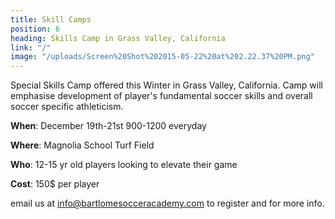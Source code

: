 ```yaml
---
title: Skill Camps
position: 6
heading: Skills Camp in Grass Valley, California
link: "/"
image: "/uploads/Screen%20Shot%202015-05-22%20at%202.22.37%20PM.png"
---
```


Special Skills Camp offered this Winter in Grass Valley, California. Camp will emphasise development of player's fundamental soccer skills and overall soccer specific athleticism.

**When**: December 19th-21st 900-1200 everyday

**Where**: Magnolia School Turf Field

**Who**: 12-15 yr old players looking to elevate their game

**Cost**: 150$ per player

email us at info@bartlomesocceracademy.com to register and for more info.
